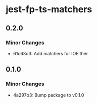 # jest-fp-ts-matchers

## 0.2.0

### Minor Changes

- 61c63d3: Add matchers for IOEither

## 0.1.0

### Minor Changes

- 4a297b3: Bump package to v0.1.0

